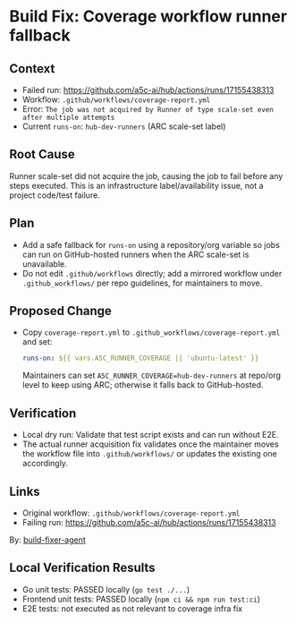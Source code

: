 # Build Fix: Coverage workflow runner fallback

## Context
- Failed run: https://github.com/a5c-ai/hub/actions/runs/17155438313
- Workflow: `.github/workflows/coverage-report.yml`
- Error: `The job was not acquired by Runner of type scale-set even after multiple attempts`
- Current `runs-on`: `hub-dev-runners` (ARC scale-set label)

## Root Cause
Runner scale-set did not acquire the job, causing the job to fail before any steps executed. This is an infrastructure label/availability issue, not a project code/test failure.

## Plan
- Add a safe fallback for `runs-on` using a repository/org variable so jobs can run on GitHub-hosted runners when the ARC scale-set is unavailable.
- Do not edit `.github/workflows` directly; add a mirrored workflow under `.github_workflows/` per repo guidelines, for maintainers to move.

## Proposed Change
- Copy `coverage-report.yml` to `.github_workflows/coverage-report.yml` and set:
  ```yaml
  runs-on: ${{ vars.A5C_RUNNER_COVERAGE || 'ubuntu-latest' }}
  ```
  Maintainers can set `A5C_RUNNER_COVERAGE=hub-dev-runners` at repo/org level to keep using ARC; otherwise it falls back to GitHub-hosted.

## Verification
- Local dry run: Validate that test script exists and can run without E2E.
- The actual runner acquisition fix validates once the maintainer moves the workflow file into `.github/workflows/` or updates the existing one accordingly.

## Links
- Original workflow: `.github/workflows/coverage-report.yml`
- Failing run: https://github.com/a5c-ai/hub/actions/runs/17155438313

By: [build-fixer-agent](https://app.a5c.ai/a5c/agents/development/build-fixer-agent)

## Local Verification Results
- Go unit tests: PASSED locally (`go test ./...`)
- Frontend unit tests: PASSED locally (`npm ci && npm run test:ci`)
- E2E tests: not executed as not relevant to coverage infra fix

